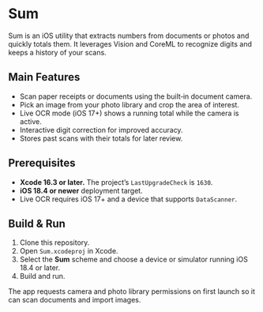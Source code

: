 # Sum

Sum is an iOS utility that extracts numbers from documents or photos and quickly totals them. It leverages Vision and CoreML to recognize digits and keeps a history of your scans.

## Main Features
- Scan paper receipts or documents using the built‑in document camera.
- Pick an image from your photo library and crop the area of interest.
- Live OCR mode (iOS 17+) shows a running total while the camera is active.
- Interactive digit correction for improved accuracy.
- Stores past scans with their totals for later review.

## Prerequisites
- **Xcode 16.3 or later.** The project’s `LastUpgradeCheck` is `1630`.
- **iOS 18.4 or newer** deployment target.
- Live OCR requires iOS 17+ and a device that supports `DataScanner`.

## Build & Run
1. Clone this repository.
2. Open `Sum.xcodeproj` in Xcode.
3. Select the **Sum** scheme and choose a device or simulator running iOS 18.4 or later.
4. Build and run.

The app requests camera and photo library permissions on first launch so it can scan documents and import images.
